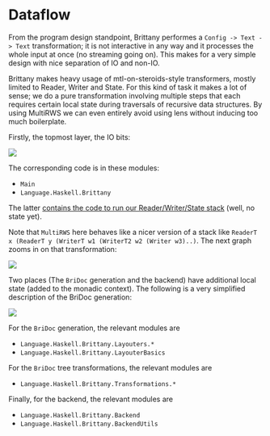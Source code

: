 # Dataflow

From the program design standpoint, Brittany performes a
`Config -> Text -> Text` transformation; it is not interactive in any way and
it processes the whole input at once (no streaming going on). This makes for
a very simple design with nice separation of IO and non-IO.

Brittany makes heavy usage of mtl-on-steroids-style transformers, mostly
limited to Reader, Writer and State. For this kind of task it makes a lot of
sense; we do a pure transformation involving multiple steps
that each requires certain local state during traversals of recursive data
structures. By using MultiRWS we can even entirely avoid using lens without
inducing too much boilerplate.

Firstly, the topmost layer, the IO bits:

<img src="https://cdn.rawgit.com/lspitzner/brittany/7775812cfdc7d2596883f87b5ba9207fbf61f2b3/doc-svg-gen/generated/periphery.svg">

The corresponding code is in these modules:

- `Main`
- `Language.Haskell.Brittany`

The latter [contains the code to run our Reader/Writer/State stack](https://github.com/lspitzner/brittany/blob/7775812cfdc7d2596883f87b5ba9207fbf61f2b3/src/Language/Haskell/Brittany.hs#L64-L75) (well, no state yet).

Note that `MultiRWS` here behaves like a nicer version of a stack like
`ReaderT x (ReaderT y (WriterT w1 (WriterT2 w2 (Writer w3)..)`.
The next graph zooms in on that transformation:

<img src="https://cdn.rawgit.com/lspitzner/brittany/7775812cfdc7d2596883f87b5ba9207fbf61f2b3/doc-svg-gen/generated/ppm.svg">

Two places (The `BriDoc` generation and the backend) have additional local
state (added to the monadic context).
The following is a very simplified description of the BriDoc generation:

<img src="https://cdn.rawgit.com/lspitzner/brittany/7775812cfdc7d2596883f87b5ba9207fbf61f2b3/doc-svg-gen/generated/bridocgen.svg">


For the `BriDoc` generation, the relevant modules are
- `Language.Haskell.Brittany.Layouters.*`
- `Language.Haskell.Brittany.LayouterBasics`

For the `BriDoc` tree transformations, the relevant modules are
- `Language.Haskell.Brittany.Transformations.*`

Finally, for the backend, the relevant modules are
- `Language.Haskell.Brittany.Backend`
- `Language.Haskell.Brittany.BackendUtils`

